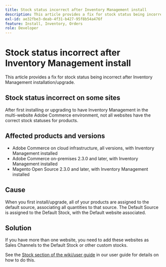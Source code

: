 ```yaml
---
title: Stock status incorrect after Inventory Management install
description: This article provides a fix for stock status being incorrect after Inventory Management installation/upgrade.
exl-id: ae32fbe3-deab-4f31-b427-95f8b54a476f
feature: Install, Inventory, Orders
role: Developer
---
```

# Stock status incorrect after Inventory Management install

This article provides a fix for stock status being incorrect after Inventory Management installation/upgrade.

## Stock status incorrect on some sites

After first installing or upgrading to have Inventory Management in the multi-website Adobe Commerce environment, not all websites have the correct stock statuses for products.

## Affected products and versions

* Adobe Commerce on cloud infrastructure, all versions, with Inventory Management installed
* Adobe Commerce on-premises 2.3.0 and later, with Inventory Management installed
* Magento Open Source 2.3.0 and later, with Inventory Management installed

## Cause

When you first install/upgrade, all of your products are assigned to the default source, associating all quantities to that source. The Default Source is assigned to the Default Stock, with the Default website associated.

## Solution

If you have more than one website, you need to add these websites as Sales Channels to the Default Stock or other custom stocks.

See the [Stock section of the wiki/user guide](https://experienceleague.adobe.com/en/docs/commerce-admin/inventory/stocks/stocks-manage) in our user guide for details on how to do this.
